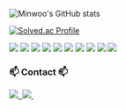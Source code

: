




![Minwoo's GitHub stats](https://github-readme-stats.vercel.app/api?username=KimMinWoooo&show_icons=true&theme=radical&hide=stars,contribs)


[![Solved.ac Profile](http://mazassumnida.wtf/api/v2/generate_badge?boj=alsdn3396)](https://solved.ac/alsdn3396/)


<img src="https://img.shields.io/badge/aws-232F3E?style=for-the-badge&logo=amazon-aws&logoColor=white">  
<img src="https://img.shields.io/badge/docker-2496ED?style=for-the-badge&logo=docker&logoColor=white">  
<img src="https://img.shields.io/badge/kubernetes-326CE5?style=for-the-badge&logo=kubernetes&logoColor=white">  
<img src="https://img.shields.io/badge/github%20actions-2088FF?style=for-the-badge&logo=github-actions&logoColor=white">  
<img src="https://img.shields.io/badge/jenkins-D24939?style=for-the-badge&logo=jenkins&logoColor=white">  
<img src="https://img.shields.io/badge/argocd-EF7B4D?style=for-the-badge&logo=argo&logoColor=white">  
<img src="https://img.shields.io/badge/terraform-7B42BC?style=for-the-badge&logo=terraform&logoColor=white">  
<img src="https://img.shields.io/badge/prometheus-E6522C?style=for-the-badge&logo=prometheus&logoColor=white">  
<img src="https://img.shields.io/badge/grafana-F46800?style=for-the-badge&logo=grafana&logoColor=white">  
<img src="https://img.shields.io/badge/loki-0A1A2F?style=for-the-badge&logo=loki&logoColor=white">




<h3 align="left">📫 Contact 📫</h3>
<div align="left">
  <a href="https://woocoding0522.tistory.com">
    <img src="https://img.shields.io/badge/tistory-F24E1E?style=for-the-badge&logo=velog&logoColor=white" />&nbsp
  </a>
  <a href="mailto:als33396dn@gmail.com">
    <img
      src="https://img.shields.io/badge/als33396dn@gmail.com-F3F3F3?style=for-the-badge&logo=gmail&logoColor=white"/>&nbsp
  </a>
</div>
